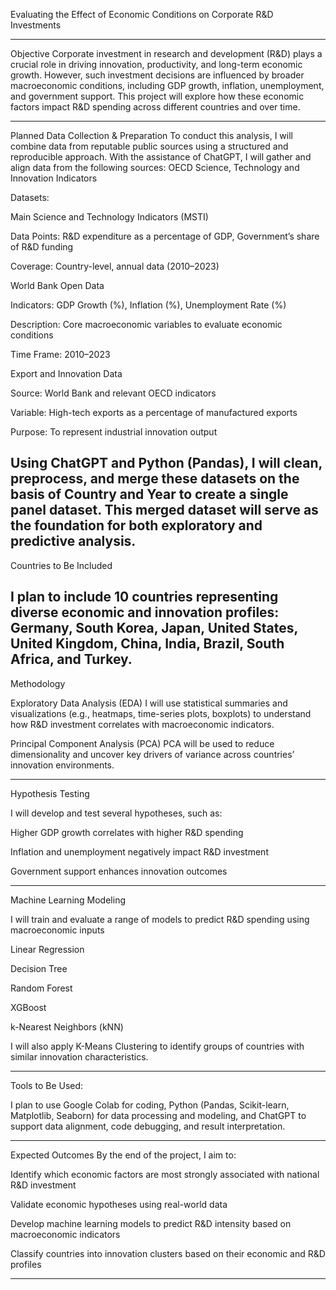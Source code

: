 Evaluating the Effect of Economic Conditions on Corporate R&D Investments

---------------------------------------------------------------------------------------------------------

Objective
Corporate investment in research and development (R&D) plays a crucial role in driving innovation, productivity, and long-term economic growth. However, such investment decisions are influenced by broader macroeconomic conditions, including GDP growth, inflation, unemployment, and government support. This project will explore how these economic factors impact R&D spending across different countries and over time.

---------------------------------------------------------------------------------------------------------

Planned Data Collection & Preparation
To conduct this analysis, I will combine data from reputable public sources using a structured and reproducible approach. With the assistance of ChatGPT, I will gather and align data from the following sources:
OECD Science, Technology and Innovation Indicators


Datasets: 

Main Science and Technology Indicators (MSTI)


Data Points: R&D expenditure as a percentage of GDP, Government’s share of R&D funding


Coverage: Country-level, annual data (2010–2023)


World Bank Open Data


Indicators: GDP Growth (%), Inflation (%), Unemployment Rate (%)


Description: Core macroeconomic variables to evaluate economic conditions


Time Frame: 2010–2023


Export and Innovation Data


Source: World Bank and relevant OECD indicators


Variable: High-tech exports as a percentage of manufactured exports


Purpose: To represent industrial innovation output


Using ChatGPT and Python (Pandas), I will clean, preprocess, and merge these datasets on the basis of Country and Year to create a single panel dataset. This merged dataset will serve as the foundation for both exploratory and predictive analysis.
---------------------------------------------------------------------------------------------------------

Countries to Be Included

I plan to include 10 countries representing diverse economic and innovation profiles:
 Germany, South Korea, Japan, United States, United Kingdom, China, India, Brazil, South Africa, and Turkey.
---------------------------------------------------------------------------------------------------------

Methodology

Exploratory Data Analysis (EDA)
 I will use statistical summaries and visualizations (e.g., heatmaps, time-series plots, boxplots) to understand how R&D investment correlates with macroeconomic indicators.


Principal Component Analysis (PCA)
 PCA will be used to reduce dimensionality and uncover key drivers of variance across countries’ innovation environments.

---------------------------------------------------------------------------------------------------------


Hypothesis Testing

 I will develop and test several hypotheses, such as:


Higher GDP growth correlates with higher R&D spending


Inflation and unemployment negatively impact R&D investment


Government support enhances innovation outcomes

---------------------------------------------------------------------------------------------------------

Machine Learning Modeling

 I will train and evaluate a range of models to predict R&D spending using macroeconomic inputs


Linear Regression


Decision Tree


Random Forest


XGBoost


k-Nearest Neighbors (kNN)

 I will also apply K-Means Clustering to identify groups of countries with similar innovation characteristics.

---------------------------------------------------------------------------------------------------------

Tools to Be Used:

I plan to use Google Colab for coding, Python (Pandas, Scikit-learn, Matplotlib, Seaborn) for data processing and modeling, and ChatGPT to support data alignment, code debugging, and result interpretation.

---------------------------------------------------------------------------------------------------------

Expected Outcomes
By the end of the project, I aim to:

Identify which economic factors are most strongly associated with national R&D investment


Validate economic hypotheses using real-world data


Develop machine learning models to predict R&D intensity based on macroeconomic indicators


Classify countries into innovation clusters based on their economic and R&D profiles

---------------------------------------------------------------------------------------------------------


